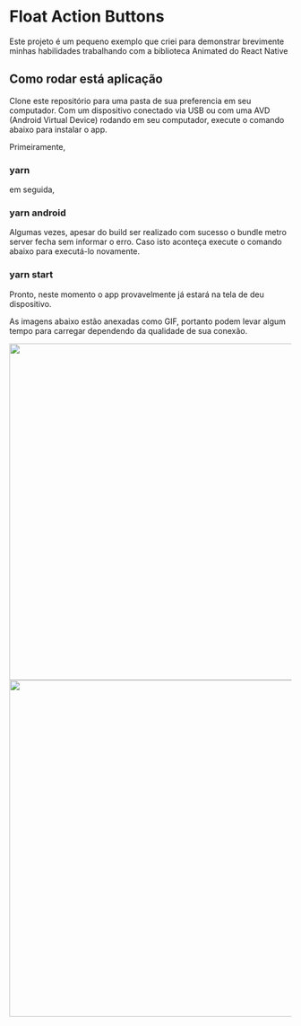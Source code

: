# Float Action Buttons
Este projeto é um pequeno exemplo que criei para demonstrar brevimente minhas habilidades trabalhando com a biblioteca Animated do React Native

## Como rodar está aplicação
Clone este repositório para uma pasta de sua preferencia em seu computador.
Com um dispositivo conectado via USB ou com uma AVD (Android Virtual Device) rodando em seu computador, execute o comando abaixo para instalar o app.

Primeiramente, 
### yarn

em seguida, 
### yarn android
  
Algumas vezes, apesar do build ser realizado com sucesso o bundle metro server fecha sem informar o erro. Caso isto aconteça execute o comando abaixo para executá-lo novamente.
### yarn start
  
Pronto, neste momento o app provavelmente já estará na tela de deu dispositivo.


As imagens abaixo estão anexadas como GIF, portanto podem levar algum tempo para carregar dependendo da qualidade de sua conexão.


<div style="display: flex, flex-direction: row">
  <img height="600" src="https://user-images.githubusercontent.com/55609083/80553090-9e2bed00-8996-11ea-8f12-b139ad68b421.gif"/>
  <img height="600" src="https://user-images.githubusercontent.com/55609083/80553385-b3554b80-8997-11ea-87d0-23c228c01502.gif"/>
</div>

